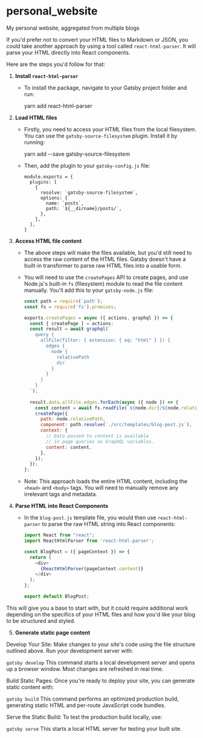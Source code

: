 # personal_website
My personal website, aggregated from multiple blogs

If you'd prefer not to convert your HTML files to Markdown or JSON, you could take another approach by using a tool called `react-html-parser`. It will parse your HTML directly into React components. 

Here are the steps you'd follow for that:

1. **Install `react-html-parser`**

   - To install the package, navigate to your Gatsby project folder and run:

        yarn add react-html-parser

2. **Load HTML files**

   - Firstly, you need to access your HTML files from the local filesystem. You can use the `gatsby-source-filesystem` plugin. Install it by running:

        yarn add --save gatsby-source-filesystem

   - Then, add the plugin to your `gatsby-config.js` file:

        ```
        module.exports = {
          plugins: [
            {
              resolve: `gatsby-source-filesystem`,
              options: {
                name: `posts`,
                path: `${__dirname}/posts/`,
              },
            },
          ],
        }
        ```

3. **Access HTML file content**

   - The above steps will make the files available, but you'd still need to access the raw content of the HTML files. Gatsby doesn't have a built-in transformer to parse raw HTML files into a usable form. 

   - You will need to use the `createPages` API to create pages, and use Node.js's built-in `fs` (filesystem) module to read the file content manually. You'll add this to your `gatsby-node.js` file:

        ```javascript
        const path = require(`path`);
        const fs = require('fs').promises;

        exports.createPages = async ({ actions, graphql }) => {
          const { createPage } = actions;
          const result = await graphql(`
            query {
              allFile(filter: { extension: { eq: "html" } }) {
                edges {
                  node {
                    relativePath
                    dir
                  }
                }
              }
            }
          `);
          
          result.data.allFile.edges.forEach(async ({ node }) => {
            const content = await fs.readFile(`${node.dir}/${node.relativePath}`, 'utf8');
            createPage({
              path: node.relativePath,
              component: path.resolve(`./src/templates/blog-post.js`),
              context: {
                // Data passed to context is available
                // in page queries as GraphQL variables.
                content: content,
              },
            });
          });
        };
        ```

   - Note: This approach loads the entire HTML content, including the `<head>` and `<body>` tags. You will need to manually remove any irrelevant tags and metadata.

4. **Parse HTML into React Components**

   - In the `blog-post.js` template file, you would then use `react-html-parser` to parse the raw HTML string into React components:

        ```javascript
        import React from "react";
        import ReactHtmlParser from 'react-html-parser';

        const BlogPost = ({ pageContext }) => {
          return (
            <div>
              {ReactHtmlParser(pageContext.content)}
            </div>
          );
        };

        export default BlogPost;
        ```

This will give you a base to start with, but it could require additional work depending on the specifics of your HTML files and how you'd like your blog to be structured and styled.

5. **Generate static page content**

Develop Your Site: Make changes to your site's code using the file structure outlined above. Run your development server with:

`gatsby develop`
This command starts a local development server and opens up a browser window. Most changes are refreshed in real time.

Build Static Pages: Once you're ready to deploy your site, you can generate static content with:

`gatsby build`
This command performs an optimized production build, generating static HTML and per-route JavaScript code bundles.

Serve the Static Build: To test the production build locally, use:

`gatsby serve`
This starts a local HTML server for testing your built site.